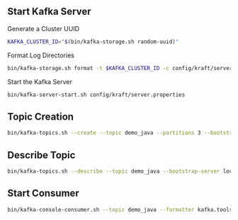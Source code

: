 ## Start Kafka Server

Generate a Cluster UUID
```bash
KAFKA_CLUSTER_ID="$(bin/kafka-storage.sh random-uuid)"
```
Format Log Directories

```bash
bin/kafka-storage.sh format -t $KAFKA_CLUSTER_ID -c config/kraft/server.properties
```

Start the Kafka Server

```bash
bin/kafka-server-start.sh config/kraft/server.properties
```

## Topic Creation
```bash
bin/kafka-topics.sh --create --topic demo_java --partitions 3 --bootstrap-server localhost:9092
```

## Describe Topic

```bash
bin/kafka-topics.sh --describe --topic demo_java --bootstrap-server localhost:9092
```

## Start Consumer

```bash
bin/kafka-console-consumer.sh --topic demo_java --formatter kafka.tools.DefaultMessageFormatter --property print.timestamp=true --property print.key=true --property print.value=true --property print.partition=true --from-beginning --bootstrap-server localhost:9092
```